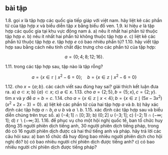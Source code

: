 ## bài tập

1.8. gọi $x$ là tập hợp các quốc gia tiếp giáp với việt nam. hãy liệt kê các phần tử của tập hợp $x$ và biểu diễn tập $x$ bằng biểu đồ ven.
1.9. kí hiệu $e$ là tập hợp các quốc gia tại khu vực đông nam á.
a) nêu ít nhất hai phần tử thuộc tập hợp $e$.
b) nêu ít nhất hai phần tử không thuộc tập hợp $e$.
c) liệt kê các phần tử thuộc tập hợp $e$. tập hợp $e$ có bao nhiêu phần tử?
1.10. hãy viết tập hợp sau bằng cách nêu tính chất đặc trưng cho các phần tử của tập hợp:

$$
a=\{0 ; 4 ; 8 ; 12 ; 16\} .
$$

1.11. trong các tập hợp sau, tập nào là tập rỗng?

$$
a=\left\{x \in \mathbb{r} \mid x^{2}-6=0\right\} ; \quad b=\left\{x \in \mathbb{z} \mid x^{2}-6=0\right\}
$$

1.12. cho $x=\{a ; b\}$. các cách viết sau đúng hay sai? giải thích kết luận đưa ra.
a) $a \subset x$;
b) $\{a\} \subset x$;
c) $\varnothing \in x$.
1.13. cho $a=\{2 ; 5\}, b=\{5 ; x\}, c=\{2 ; y\}$. tìm $x$ và $y$ để $a=b=c$.
1.14. cho $a=\{x \in \mathbb{z} \mid x<4\} ; b=\left\{x \in \mathbb{z} \mid\left(5 x-3 x^{2}\right)\left(x^{2}+2 x-3\right)=0\right\}$.
a) liệt kê các phần tử của hai tập hợp $a$ và $b$.
b) hãy xác định các tập hợp $a \cap b, a \cup b$ và $a \backslash b$.
1.15. xác định các tập hợp sau và biểu diễn chúng trên trục số.
a) $(-4 ; 1] \cap[0 ; 3)$;
b) $(0 ; 2] \cup(-3 ; 1]$;
c) $(-2 ; 1) \cap(-\infty ; 1]$;
d) $\mathbb{r} \backslash(-\infty ; 3]$.
1.16. để phục vụ cho một hội nghị quốc tế, ban tổ chức huy động 35 người phiên dịch tiếng anh, 30 người phiên dịch tiếng pháp, trong đó có 16 người phiên dịch được cả hai thứ tiếng anh và pháp. hãy trả lời các câu hỏi sau:
a) ban tổ chức đã huy động bao nhiêu người phiên dịch cho hội nghị đó?
b) có bao nhiêu người chỉ phiên dịch được tiếng anh?
c) có bao nhiêu người chỉ phiên dịch được tiếng pháp?